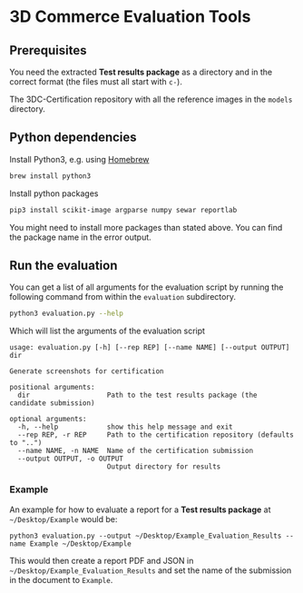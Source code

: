 # 3D Commerce Evaluation Tools

## Prerequisites

You need the extracted __Test results package__ as a directory and in the correct format (the files must all start with `c-`).

The 3DC-Certification repository with all the reference images in the `models` directory.

## Python dependencies

Install Python3, e.g. using [Homebrew](https://brew.sh)

```bash
brew install python3
```

Install python packages

```bash
pip3 install scikit-image argparse numpy sewar reportlab
```

You might need to install more packages than stated above. You can find the package name in the error output.


## Run the evaluation

You can get a list of all arguments for the evaluation script by running the following command from within the 
`evaluation` subdirectory.

```bash
python3 evaluation.py --help
```

Which will list the arguments of the evaluation script

```
usage: evaluation.py [-h] [--rep REP] [--name NAME] [--output OUTPUT] dir

Generate screenshots for certification

positional arguments:
  dir                   Path to the test results package (the candidate submission)

optional arguments:
  -h, --help            show this help message and exit
  --rep REP, -r REP     Path to the certification repository (defaults to "..")
  --name NAME, -n NAME  Name of the certification submission
  --output OUTPUT, -o OUTPUT
                        Output directory for results
```

### Example

An example for how to evaluate a report for a __Test results package__ at `~/Desktop/Example` would be:

```
python3 evaluation.py --output ~/Desktop/Example_Evaluation_Results --name Example ~/Desktop/Example 
```

This would then create a report PDF and JSON in `~/Desktop/Example_Evaluation_Results` and set the name of the submission in the document to `Example`.
